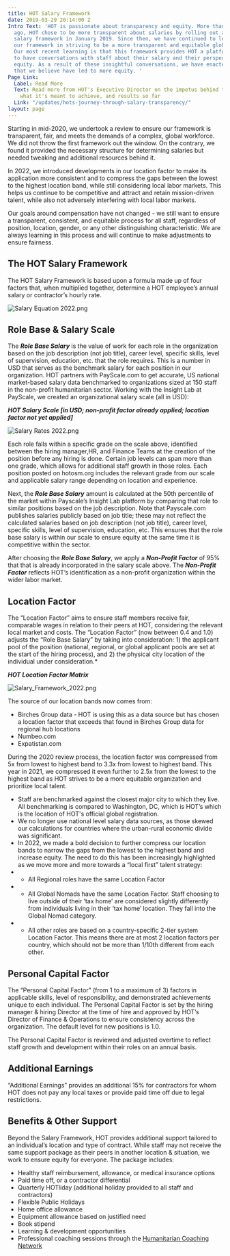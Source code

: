 ```yaml
---
title: HOT Salary Framework
date: 2019-03-29 20:14:00 Z
Intro Text: 'HOT is passionate about transparency and equity. More than three years
  ago, HOT chose to be more transparent about salaries by rolling out a published
  salary framework in January 2019. Since then, we have continued to learn and develop
  our framework in striving to be a more transparent and equitable global organization.
  Our most recent learning is that this framework provides HOT a platform from which
  to have conversations with staff about their salary and their perspectives on pay
  equity. As a result of these insightful conversations, we have enacted certain changes
  that we believe have led to more equity. '
Page Link:
  Label: Read More
  Text: Read more from HOT's Executive Director on the impetus behind the framework,
    what it's meant to achieve, and results so far
  Link: "/updates/hots-journey-through-salary-transparency/"
layout: page
---
```


Starting in mid-2020, we undertook a review to ensure our framework is transparent, fair, and meets the demands of a complex, global workforce. We did not throw the first framework out the window. On the contrary, we found it provided the necessary structure for determining salaries but needed tweaking and additional resources behind it.

In 2022, we introduced developments in our location factor to make its application more consistent and to compress the gaps between the lowest to the highest location band, while still considering local labor markets. This helps us continue to be competitive and attract and retain mission-driven talent, while also not adversely interfering with local labor markets.

Our goals around compensation have not changed - we still want to ensure a transparent, consistent, and equitable process for all staff, regardless of position, location, gender, or any other distinguishing characteristic. We are always learning in this process and will continue to make adjustments to ensure fairness.

## The HOT Salary Framework

The HOT Salary Framework is based upon a formula made up of four factors that, when multiplied together, determine a HOT employee’s annual salary or contractor’s hourly rate.

![Salary Equation 2022.png](/uploads/Salary%20Equation%202022.png)

## Role Base & Salary Scale

The ***Role Base Salary*** is the value of work for each role in the organization based on the job description (not job title), career level, specific skills, level of supervision, education, etc. that the role requires. This is a number in USD that serves as the benchmark salary for each position in our organization. HOT partners with PayScale.com to get accurate, US national market-based salary data benchmarked to organizations sized at 150 staff in the non-profit humanitarian sector. Working with the Insight Lab at PayScale, we created an organizational salary scale (all in USD):

***HOT Salary Scale [in USD; non-profit factor already applied; location factor not yet applied]***

![Salary Rates 2022.png](/uploads/Salary%20Rates%202022.png)

Each role falls within a specific grade on the scale above, identified between the hiring manager,HR, and Finance Teams at the creation of the position before any hiring is done. Certain job levels can span more than one grade, which allows for additional staff growth in those roles. Each position posted on hotosm.org includes the relevant grade from our scale and applicable salary range depending on location and experience.

Next, the ***Role Base Salary*** amount is calculated at the 50th percentile of the market within Payscale’s Insight Lab platform by comparing that role to similar positions based on the job description. Note that Payscale.com publishes salaries publicly based on job title; these may not reflect the calculated salaries based on job description (not job title), career level, specific skills, level of supervision, education, etc. This ensures that the role base salary is within our scale to ensure equity at the same time it is competitive within the sector.

After choosing the ***Role Base Salary***, we apply a ***Non-Profit Factor*** of 95% that that is already incorporated in the salary scale above. The ***Non-Profit Factor*** reflects HOT’s identification as a non-profit organization within the wider labor market. 

## Location Factor

The “Location Factor” aims to ensure staff members receive fair, comparable wages in relation to their peers at HOT, considering the relevant local market and costs. The “Location Factor” (now between 0.4 and 1.0) adjusts the “Role Base Salary” by taking into consideration: 1) the applicant pool of the position (national, regional, or global applicant pools are set at the start of the hiring process), and 2) the physical city location of the individual under consideration.*

***HOT Location Factor Matrix***

![Salary_Framework_2022.png](/uploads/Salary_Framework_2022.png)

The source of our location bands now comes from: 
* Birches Group data - HOT is using this as a data source but has chosen a location factor that exceeds that found in Birches Group data for regional hub locations
* Numbeo.com 
* Expatistan.com

During the 2020 review process, the location factor was compressed from 5x from lowest to highest band to 3.3x from lowest to highest band. This year in 2021, we compressed it even further to 2.5x from the lowest to the highest band as HOT strives to be a more equitable organization and prioritize local talent.
 
* Staff are benchmarked against the closest major city to which they live. All benchmarking is compared to Washington, DC, which is HOT’s which is the location of HOT's official global registration.
* We no longer use national level salary data sources, as those skewed our calculations for countries where the urban-rural economic divide was significant.
* In 2022, we made a bold decision to further compress our location bands to narrow the gaps from the lowest to the highest band and increase equity. The need to do this has been increasingly highlighted as we move more and more towards a “local first” talent strategy:
* * All Regional roles have the same Location Factor
* * All Global Nomads have the same Location Factor. Staff choosing to live outside of their ‘tax home’ are considered slightly differently from individuals living in their ‘tax home’ location. They fall into the Global Nomad category.
* * All other roles are based on a country-specific 2-tier system Location Factor. This means there are at most 2 location factors per country, which should not be more than 1/10th different from each other.

## Personal Capital Factor

The “Personal Capital Factor” (from 1 to a maximum of 3) factors in applicable skills, level of responsibility, and demonstrated achievements unique to each individual. The Personal Capital Factor is set by the hiring manager & hiring Director at the time of hire and approved by HOT’s Director of Finance & Operations to ensure consistency across the organization. The default level for new positions is 1.0.

The Personal Capital Factor is reviewed and adjusted overtime to reflect staff growth and development within their roles on an annual basis.

## Additional Earnings

“Additional Earnings” provides an additional 15% for contractors for whom HOT does not pay any local taxes or provide paid time off due to legal restrictions.

## Benefits & Other Support

Beyond the Salary Framework, HOT provides additional support tailored to an individual’s location and type of contract. While staff may not receive the same support package as their peers in another location & situation, we work to ensure equity for everyone. The package includes:
* Healthy staff reimbursement, allowance, or medical insurance options
* Paid time off, or a contractor differential
* Quarterly HOTliday (additional holiday provided to all staff and contractors)
* Flexible Public Holidays
* Home office allowance 
* Equipment allowance based on justified need
* Book stipend
* Learning & development opportunities
* Professional coaching sessions through the [Humanitarian Coaching Network](http://www.thehcn.org/)